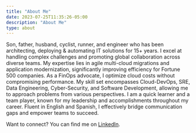 ```yaml
---
title: "About Me"
date: 2023-07-25T11:35:26-05:00
description: "About Me"
type: about
---
```

<!-- <img src="https://i.pinimg.com/originals/ec/d4/8a/ecd48a5d6147e2582bd2d44bba14b41c.jpg" style="width:500px;height:500px;"> -->
Son, father, husband, cyclist, runner, and engineer who has been architecting, deploying & automating IT solutions for 15+ years. I excel at handling complex challenges and promoting global collaboration across diverse teams. My expertise lies in agile multi-cloud migrations and application modernization, significantly improving efficiency for Fortune 500 companies. 
As a FinOps advocate, I optimize cloud costs without compromising performance. My skill set encompasses Cloud-DevOps, SRE, Data Engineering, Cyber-Security, and Software Development, allowing me to approach problems from various perspectives. I am a quick learner and a team player, known for my leadership and accomplishments throughout my career. Fluent in English and Spanish, I effectively bridge communication gaps and empower teams to succeed.

Want to connect? You can find me on [LinkedIn](https://www.linkedin.com/in/juanestebanmrpo/).